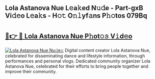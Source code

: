 ## Lola Astanova Nue L𝚎a𝚔ed N𝚞𝚍e - Part-gxB Vi𝚍𝚎o L𝚎a𝚔s - H𝚘𝚝 O𝚗𝚕yf𝚊ns P𝚑𝚘tos 079Bq

# <h2><a href="http://kfcidta.oniu.top/?m=Lola+Astanova+Nue">🔗👉 🔴 Lola Astanova Nue P𝚑ot𝚘𝚜 V𝚒d𝚎o</a></h2>

[![Lola Astanova Nue Nu𝚍e𝚜](https://i.imgur.com/0qMVB7G.gif)](http://kfcidta.oniu.top/?m=Lola+Astanova+Nue)
Digital content creator Lola Astanova Nue, celebrated for disseminating dance and lifestyle information, through performances and personal vlogs. Dedicated community organizer Lola Astanova Nue, celebrated for their efforts to bring people together and improve their community.  
